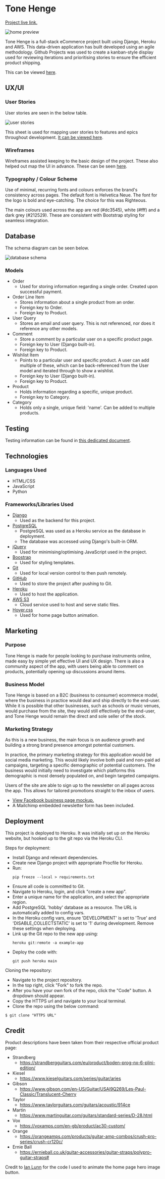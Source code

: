 # Tone Henge

[Project live link.](https://tone-henge.herokuapp.com/)

![home preview](readme/general/home.png)

Tone Henge is a full-stack eCommerce project built using Django, Heroku and AWS. This data-driven application has built developed using an agile methodology. Github Projects was used to create a kanban-style display used for reviewing iterations and prioritising stories to ensure the efficient product shipping.

This can be viewed [here](https://github.com/jacobshortall/tone-henge/projects/1).

## UX/UI

### User Stories

User stories are seen in the below table.

![user stories](readme/user_stories/user_stories.png)

This sheet is used for mapping user stories to features and epics throughout development. [It can be viewed here](https://docs.google.com/spreadsheets/d/1ob8nIBe4SKKu7h6s5SPkJSnqiatEzivwf0XZelbFMKs/edit?usp=sharing).

### Wireframes

Wireframes assisted keeping to the basic design of the project. These also helped out map the UI in advance. These can be seen [here](readme/general/wireframes.pdf).

### Typography / Colour Scheme

Use of minimal, recurring fonts and colours enforces the brand's consistency across pages. The default font is Helvetica Neue. The font for the logo is bold and eye-catching. The choice for this was Righteous.

The main colours used across the app are red (#dc3545), white (#fff) and a dark grey (#212529). These are consistent with Bootstrap styling for seamless integration.

## Database

The schema diagram can be seen below.

![database schema](readme/general/db_schema.png)

### Models

-   Order
    -   Used for storing information regarding a single order. Created upon successful payment.
-   Order Line Item
    -   Stores information about a single product from an order.
    -   Foreign key to Order.
    -   Foreign key to Product.
-   User Query
    -   Stores an email and user query. This is not referenced, nor does it reference any other models.
-   Comment
    -   Store a comment by a particular user on a specific product page.
    -   Foreign key to User (Django built-in).
    -   Foreign key to Product.
-   Wishlist Item
    -   Points to a particular user and specific product. A user can add multiple of these, which can be back-referenced from the User model and iterated through to show a wishlist.
    -   Foreign key to User (Django built-in).
    -   Foreign key to Product.
-   Product
    -   Holds information regarding a specific, unique product.
    -   Foreign key to Category.
-   Category
    -   Holds only a single, unique field: 'name'. Can be added to multiple products.

## Testing

Testing information can be found in [this dedicated document](readme/testing/TESTING.md).

## Technologies

### Languages Used

-   HTML/CSS
-   JavaScript
-   Python

### Frameworks/Libraries Used

-   [Django](https://www.djangoproject.com/)
    -   Used as the backend for this project.
-   [PostgreSQL](https://www.postgresql.org/)
    -   PostgreSQL was used as a Heroku service as the database in deployment.
    -   The database was accessed using Django's built-in ORM.
-   [jQuery](https://jquery.com/)
    -   Used for minimising/optimising JavaScript used in the project.
-   [Boostrap](https://getbootstrap.com/)
    -   Used for styling templates.
-   [Git](https://git-scm.com/)
    -   Used for local version control to then push remotely.
-   [GitHub](https://github.com/)
    -   Used to store the project after pushing to Git.
-   [Heroku](https://dashboard.heroku.com/login)
    -   Used to host the application.
-   [AWS S3](https://aws.amazon.com/s3/)
    -   Cloud service used to host and serve static files.
-   [Hover.css](https://ianlunn.github.io/Hover/)
    -   Used for home page button animation.

## Marketing

### Purpose

Tone Henge is made for people looking to purchase instruments online, made easy by simple yet effective UI and UX design. There is also a community aspect of the app, with users being able to comment on products, potentially opening up discussions around items.

### Business Model

Tone Henge is based on a B2C (business to consumer) ecommerce model, where the business in practice would deal and ship directly to the end-user. While it is possible that other businesses, such as schools or music venues, would purchase from the site, they would still effectively be the end-user, and Tone Henge would remain the direct and sole seller of the stock.

### Marketing Strategy

As this is a new business, the main focus is on audience growth and building a strong brand presence amongst potential customers.

In practice, the primary marketing strategy for this application would be social media marketing. This would likely involve both paid and non-paid ad campaigns, targeting a specific demographic of potential customers. The business would initially need to investigate which platforms this demographic is most densely populated on, and begin targeted campaigns.

Users of the site are able to sign up to the newsletter on all pages across the app. This allows for tailored promotions straight to the inbox of users.

-   [View Facebook business page mockup.](/readme/marketing/facebook.pdf)
-   A Mailchimp embedded newsletter form has been included.

## Deployment

This project is deployed to Heroku. It was initially set up on the Heroku website, but hooked up to the git repo via the Heroku CLI.

Steps for deployment:

-   Install Django and relevant dependencies.
-   Create new Django project with appropriate Procfile for Heroku.
-   Run:
    ```
    pip freeze --local > requirements.txt
    ```
-   Ensure all code is committed to Git.
-   Navigate to Heroku, login, and click "create a new app".
-   Enter a unique name for the application, and select the appropriate region.
-   Add PostgreSQL 'hobby' database as a resource. The URL is automatically added to config vars.
-   In the Heroku config vars, ensure 'DEVELOPMENT' is set to 'True' and 'DISABLE_COLLECTSTATIC' is set to '1' during development. Remove these settings when deploying.
-   Link up the Git repo to the new app using:
    ```
    heroku git:remote -a example-app
    ```
-   Deploy the code with:
    ```
    git push heroku main
    ```

Cloning the repository:

-   Navigate to the project repository.
-   In the top right, click "Fork" to fork the repo.
-   After you have your own fork of the repo, click the "Code" button. A dropdown should appear.
-   Copy the HTTPS url and navigate to your local terminal.
-   Clone the repo using the below command:

```
$ git clone "HTTPS URL"
```

## Credit

Product descriptions have been taken from their respective official product page:

-   Strandberg
    -   https://strandbergguitars.com/eu/product/boden-prog-nx-6-plini-edition/
-   Kiesel
    -   https://www.kieselguitars.com/series/guitar/aries
-   Gibson
    -   https://www.gibson.com/en-US/Guitar/USAI9Q269/Les-Paul-Classic/Translucent-Cherry
-   Taylor
    -   https://www.taylorguitars.com/guitars/acoustic/914ce
-   Martin
    -   https://www.martinguitar.com/guitars/standard-series/D-28.html
-   Vox
    -   https://voxamps.com/en-gb/product/ac30-custom/
-   Orange
    -   https://orangeamps.com/products/guitar-amp-combos/crush-pro-series/crush-cr120c/
-   Ernie Ball
    -   https://ernieball.co.uk/guitar-accessories/guitar-straps/polypro-guitar-straps#

Credit to [Ian Lunn](https://github.com/IanLunn/) for the code I used to animate the home page hero image button.
